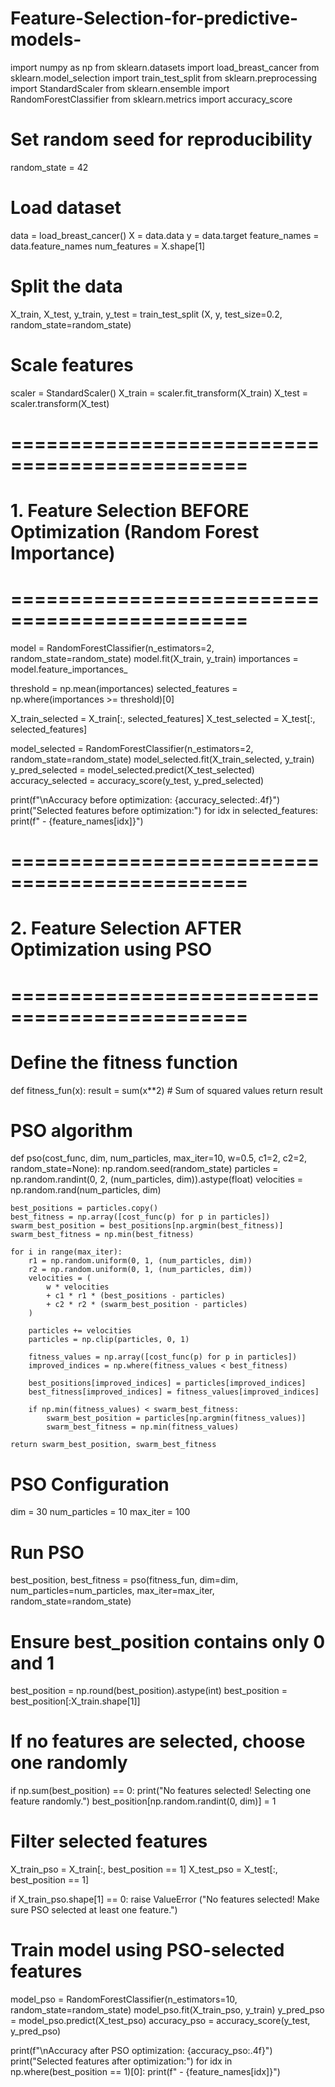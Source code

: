 # Feature-Selection-for-predictive-models-
import numpy as np
from sklearn.datasets import load_breast_cancer
from sklearn.model_selection import train_test_split
from sklearn.preprocessing import StandardScaler
from sklearn.ensemble import RandomForestClassifier
from sklearn.metrics import accuracy_score

# Set random seed for reproducibility
random_state = 42

# Load dataset
data = load_breast_cancer()
X = data.data
y = data.target
feature_names = data.feature_names
num_features = X.shape[1]

# Split the data
X_train, X_test, y_train, y_test = train_test_split
(X, y, test_size=0.2, random_state=random_state)

# Scale features
scaler = StandardScaler()
X_train = scaler.fit_transform(X_train)
X_test = scaler.transform(X_test)

# ==============================================
# 1. Feature Selection BEFORE Optimization (Random Forest Importance)
# ==============================================
model = RandomForestClassifier(n_estimators=2, random_state=random_state)
model.fit(X_train, y_train)
importances = model.feature_importances_

threshold = np.mean(importances)
selected_features = np.where(importances >= threshold)[0]

X_train_selected = X_train[:, selected_features]
X_test_selected = X_test[:, selected_features]

model_selected = RandomForestClassifier(n_estimators=2, 
                                random_state=random_state)
model_selected.fit(X_train_selected, y_train)
y_pred_selected = model_selected.predict(X_test_selected)
accuracy_selected = accuracy_score(y_test, y_pred_selected)

print(f"\nAccuracy before optimization: {accuracy_selected:.4f}")
print("Selected features before optimization:")
for idx in selected_features:
    print(f" - {feature_names[idx]}")

# ==============================================
# 2. Feature Selection AFTER Optimization using PSO
# ==============================================

# Define the fitness function
def fitness_fun(x):
    result = sum(x**2)  # Sum of squared values
    return result

# PSO algorithm
def pso(cost_func, dim, num_particles, max_iter=10, w=0.5, 
        c1=2, c2=2, random_state=None):
    np.random.seed(random_state)
    particles = np.random.randint(0, 2, (num_particles, dim)).astype(float)
    velocities = np.random.rand(num_particles, dim)

    best_positions = particles.copy()
    best_fitness = np.array([cost_func(p) for p in particles])
    swarm_best_position = best_positions[np.argmin(best_fitness)]
    swarm_best_fitness = np.min(best_fitness)

    for i in range(max_iter):
        r1 = np.random.uniform(0, 1, (num_particles, dim))
        r2 = np.random.uniform(0, 1, (num_particles, dim))
        velocities = (
            w * velocities 
            + c1 * r1 * (best_positions - particles) 
            + c2 * r2 * (swarm_best_position - particles)
        )

        particles += velocities
        particles = np.clip(particles, 0, 1)

        fitness_values = np.array([cost_func(p) for p in particles])
        improved_indices = np.where(fitness_values < best_fitness)

        best_positions[improved_indices] = particles[improved_indices]
        best_fitness[improved_indices] = fitness_values[improved_indices]

        if np.min(fitness_values) < swarm_best_fitness:
            swarm_best_position = particles[np.argmin(fitness_values)]
            swarm_best_fitness = np.min(fitness_values)

    return swarm_best_position, swarm_best_fitness

# PSO Configuration
dim = 30
num_particles = 10
max_iter = 100

# Run PSO
best_position, best_fitness = pso(fitness_fun, dim=dim, 
num_particles=num_particles, max_iter=max_iter, random_state=random_state)

# Ensure best_position contains only 0 and 1
best_position = np.round(best_position).astype(int)
best_position = best_position[:X_train.shape[1]]

# If no features are selected, choose one randomly
if np.sum(best_position) == 0:
    print("No features selected! Selecting one feature randomly.")
    best_position[np.random.randint(0, dim)] = 1

# Filter selected features
X_train_pso = X_train[:, best_position == 1]
X_test_pso = X_test[:, best_position == 1]

if X_train_pso.shape[1] == 0:
    raise ValueError
    ("No features selected! Make sure PSO selected at least one feature.")

# Train model using PSO-selected features
model_pso = RandomForestClassifier(n_estimators=10, random_state=random_state)
model_pso.fit(X_train_pso, y_train)
y_pred_pso = model_pso.predict(X_test_pso)
accuracy_pso = accuracy_score(y_test, y_pred_pso)

print(f"\nAccuracy after PSO optimization: {accuracy_pso:.4f}")
print("Selected features after optimization:")
for idx in np.where(best_position == 1)[0]:
    print(f" - {feature_names[idx]}")

